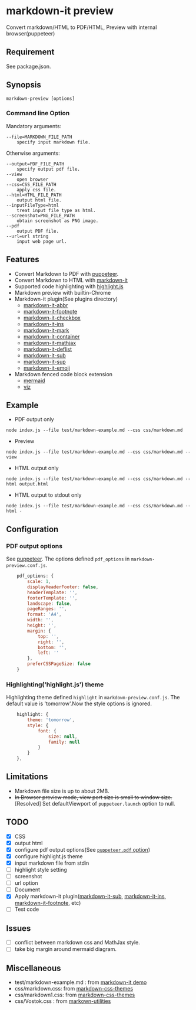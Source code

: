 # markdown-it preview
Convert markdown/HTML to PDF/HTML, Preview with internal browser(puppeteer)
## Requirement
See package.json.
## Synopsis
```
markdown-preview [options]
```
### Command line Option

Mandatory arguments:

```
--file=MARKDOWN_FILE_PATH
    specify input markdown file.
```
Otherwise arguments:
```
--output=PDF_FILE_PATH
    specify output pdf file.
--view
    open browser
--css=CSS_FILE_PATH
    apply css file.
--html=HTML_FILE_PATH
    output html file.
--inputFileType=html
    treat input file type as html. 
--screenshot=PNG_FILE_PATH
    obtain screenshot as PNG image.
--pdf
    output PDF file.
--url=url string
    input web page url.
```
## Features
- Convert Markdown to PDF with [puppeteer](https://github.com/GoogleChrome/puppeteer).
- Convert Markdown to HTML with [markdown-it](https://github.com/markdown-it/markdown-it)
- Supported code highlighting with [highlight.js](https://highlightjs.org/)
- Markdown preview with builtin-Chrome
- Markdown-it plugin(See plugins directory)
    - [markdown-it-abbr](https://github.com/markdown-it/markdown-it-abbr)
    - [markdown-it-footnote](https://github.com/markdown-it/markdown-it-footnote)
    - [markdown-it-checkbox](https://github.com/mcecot/markdown-it-checkbox)
    - [markdown-it-ins](https://github.com/markdown-it/markdown-it-ins)
    - [markdown-it-mark](https://github.com/markdown-it/markdown-it-mark)
    - [markdown-it-container](https://github.com/markdown-it/markdown-it-container)
    - [markdown-it-mathjax](https://github.com/classeur/markdown-it-mathjax)
    - [markdown-it-deflist](https://github.com/markdown-it/markdown-it-deflist)
    - [markdown-it-sub](https://github.com/markdown-it/markdown-it-sub)
    - [markdown-it-sup](https://github.com/markdown-it/markdown-it-sup)
    - [markdown-it-emoji](https://github.com/markdown-it/markdown-it-emoji)
- Markdown fenced code block extension
    - [mermaid](https://mermaidjs.github.io/)
    - [viz](https://github.com/mdaines/viz.js)
## Example
- PDF output only
```
node index.js --file test/markdown-example.md --css css/markdown.md
```
- Preview
```
node index.js --file test/markdown-example.md --css css/markdown.md --view
```
- HTML output only
```
node index.js --file test/markdown-example.md --css css/markdown.md --html output.html
```
- HTML output to stdout only
```
node index.js --file test/markdown-example.md --css css/markdown.md --html -
```
## Configuration
### PDF output options
See [puppeteer](https://github.com/GoogleChrome/puppeteer/blob/v1.9.0/docs/api.md#pagepdfoptions).
The options defined `pdf_options` in `markdown-preview.conf.js`.
``` js
    pdf_options: {
        scale: 1,
        displayHeaderFooter: false,
        headerTemplate: '',
        footerTemplate: '',
        landscape: false,
        pageRanges: '',
        format: 'A4',
        width: '',
        height: '',
        margin: {
            top: '',
            right: '',
            bottom: '',
            left: ''
        },
        preferCSSPageSize: false
    }
```
### Highlighting('highlight.js') theme
Highlighting theme defined `highlight` in `markdown-preview.conf.js`. The default value is 'tomorrow'.Now the style options is ignored.
``` js
    highlight: {
        theme: 'tomorrow',
        style: {
            font: {
                size: null,
                family: null
            }
        }
    },
```
## Limitations
- Markdown file size is up to about 2MB.
- ~~In Browser preview mode, view port size is small to window size.~~  
 [Resolved] Set defaultViewport of `puppeteer.launch` option to null.
## TODO
- [x] CSS
- [x] output html
- [x] configure pdf output options(See [`puppeteer.pdf` option](https://github.com/GoogleChrome/puppeteer/blob/v1.9.0/docs/api.md#pagepdfoptions))
- [x] configure highlight.js theme
- [x] input markdown file from stdin
- [ ] highlight style setting
- [ ] screenshot
- [ ] url option
- [ ] Document
- [x] Apply markdown-it plugin([markdown-it-sub](https://github.com/markdown-it/markdown-it-sub), [markdown-it-ins](https://github.com/markdown-it/markdown-it-ins), [markdown-it-footnote](https://github.com/markdown-it/markdown-it-footnote), etc)
- [ ] Test code
## Issues
- [ ] conflict between markdown css and MathJax style.
- [ ] take big margin around mermaid diagram.
## Miscellaneous
- test/markdown-example.md : from [markdown-it demo](https://markdown-it.github.io/)
- css/markdown.css: from [markdown-css-themes](https://github.com/jasonm23/markdown-css-themes)
- css/markdown1.css: from [markdown-css-themes](https://github.com/jasonm23/markdown-css-themes)
- css/Vostok.css : from [markown-utilities](https://github.com/nWODT-Cobalt/markown-utilities)